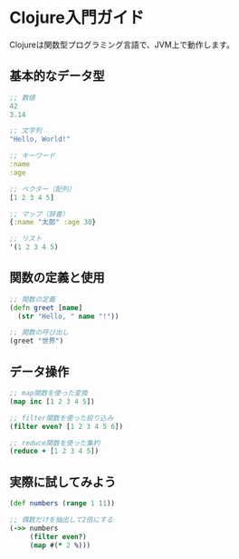 # Clojure入門ガイド

Clojureは関数型プログラミング言語で、JVM上で動作します。

## 基本的なデータ型

```clojure
;; 数値
42
3.14

;; 文字列
"Hello, World!"

;; キーワード
:name
:age

;; ベクター（配列）
[1 2 3 4 5]

;; マップ（辞書）
{:name "太郎" :age 30}

;; リスト
'(1 2 3 4 5)
```

## 関数の定義と使用

```clojure
;; 関数の定義
(defn greet [name]
  (str "Hello, " name "!"))

;; 関数の呼び出し
(greet "世界")
```

## データ操作

```clojure
;; map関数を使った変換
(map inc [1 2 3 4 5])

;; filter関数を使った絞り込み
(filter even? [1 2 3 4 5 6])

;; reduce関数を使った集約
(reduce + [1 2 3 4 5])
```

## 実際に試してみよう

```clojure
(def numbers (range 1 11))

;; 偶数だけを抽出して2倍にする
(->> numbers
     (filter even?)
     (map #(* 2 %)))
```